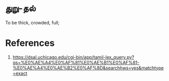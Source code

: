 # துறு-தல்

To be thick, crowded, full;

# References
1. https://dsal.uchicago.edu/cgi-bin/app/tamil-lex_query.py?qs=%E0%AE%A4%E0%AF%81%E0%AE%B1%E0%AF%81-%E0%AE%A4%E0%AE%B2%E0%AF%8D&searchhws=yes&matchtype=exact